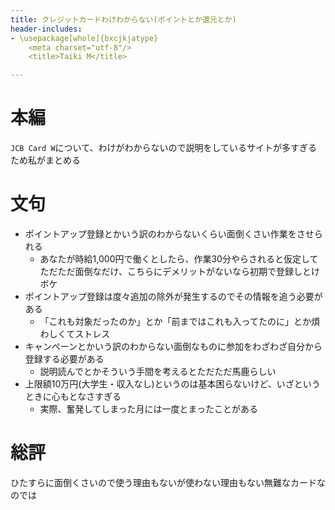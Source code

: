 ```yaml
---
title: クレジットカードわけわからない(ポイントとか還元とか)
header-includes:
- \usepackage[whole]{bxcjkjatype}
	<meta charset="utf-8"/>
	<title>Taiki M</title>

---
```


# 本編
`JCB Card W`について、わけがわからないので説明をしているサイトが多すぎるため私がまとめる

# 文句
* ポイントアップ登録とかいう訳のわからないくらい面倒くさい作業をさせられる
    * あなたが時給1,000円で働くとしたら、作業30分やらされると仮定してただただ面倒なだけ、こちらにデメリットがないなら初期で登録しとけボケ
* ポイントアップ登録は度々追加の除外が発生するのでその情報を追う必要がある
    * 「これも対象だったのか」とか「前まではこれも入ってたのに」とか煩わしくてストレス
* キャンペーンとかいう訳のわからない面倒なものに参加をわざわざ自分から登録する必要がある
    * 説明読んでとかそういう手間を考えるとただただ馬鹿らしい
* 上限額10万円(大学生・収入なし)というのは基本困らないけど、いざというときに心もとなさすぎる
    * 実際、奮発してしまった月には一度とまったことがある

# 総評
ひたすらに面倒くさいので使う理由もないが使わない理由もない無難なカードなのでは
